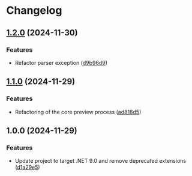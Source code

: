 # Changelog

## [1.2.0](https://github.com/lekman/AzureLiquid/compare/AzureLiquid.Preview@v1.1.0...AzureLiquid.Preview@v1.2.0) (2024-11-30)


### Features

* Refactor parser exception ([d9b96d9](https://github.com/lekman/AzureLiquid/commit/d9b96d91f00fa98f89e537c914a2f1627a9e5beb))

## [1.1.0](https://github.com/lekman/AzureLiquid/compare/AzureLiquid.Preview@v1.0.0...AzureLiquid.Preview@v1.1.0) (2024-11-29)


### Features

* Refactoring of the core preview process ([ad818d5](https://github.com/lekman/AzureLiquid/commit/ad818d57b6e8e3a571de6d2fb804a85b8b88f12f))

## 1.0.0 (2024-11-29)


### Features

* Update project to target .NET 9.0 and remove deprecated extensions ([d1a29e5](https://github.com/lekman/AzureLiquid/commit/d1a29e57af9686722c3452790ff189d5dbf4e4e3))
